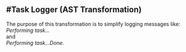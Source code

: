 #Task Logger (AST Transformation)
---

The purpose of this transformation is to simplify logging messages like: <br/>
*Performing task...* <br/>
and <br/>
*Performing task...Done.* <br/>